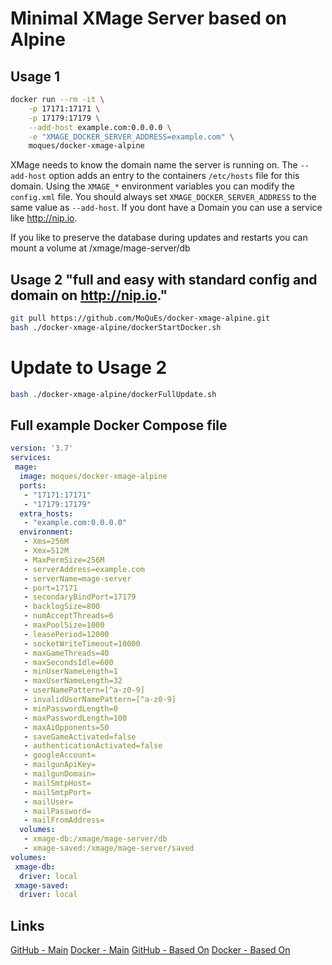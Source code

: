 # Minimal XMage Server based on Alpine

## Usage 1
```bash
docker run --rm -it \
	-p 17171:17171 \
	-p 17179:17179 \
	--add-host example.com:0.0.0.0 \
	-e "XMAGE_DOCKER_SERVER_ADDRESS=example.com" \
	moques/docker-xmage-alpine
```

XMage needs to know the domain name the server is running on. The `--add-host` option adds an entry to the containers `/etc/hosts` file for this domain. 
Using the `XMAGE_*` environment variables you can modify the `config.xml` file.
You should always set `XMAGE_DOCKER_SERVER_ADDRESS` to the same value as `--add-host`.
If you dont have a Domain you can use a service like http://nip.io.

If you like to preserve the database during updates and restarts you can mount a volume at /xmage/mage-server/db

## Usage 2 "full and easy with standard config and domain on http://nip.io."
```bash
git pull https://github.com/MoQuEs/docker-xmage-alpine.git
bash ./docker-xmage-alpine/dockerStartDocker.sh
```

# Update to Usage 2
```bash
bash ./docker-xmage-alpine/dockerFullUpdate.sh
```

## Full example Docker Compose file
```yaml
version: '3.7'
services:
 mage:
  image: moques/docker-xmage-alpine
  ports:
   - "17171:17171"
   - "17179:17179"
  extra_hosts:
   - "example.com:0.0.0.0"
  environment:
   - Xms=256M
   - Xmx=512M
   - MaxPermSize=256M
   - serverAddress=example.com
   - serverName=mage-server
   - port=17171
   - secondaryBindPort=17179
   - backlogSize=800
   - numAcceptThreads=6
   - maxPoolSize=1000
   - leasePeriod=12000
   - socketWriteTimeout=10000
   - maxGameThreads=40
   - maxSecondsIdle=600
   - minUserNameLength=1
   - maxUserNameLength=32
   - userNamePattern=[^a-z0-9]
   - invalidUserNamePattern=[^a-z0-9]
   - minPasswordLength=0
   - maxPasswordLength=100
   - maxAiOpponents=50
   - saveGameActivated=false
   - authenticationActivated=false
   - googleAccount=
   - mailgunApiKey=
   - mailgunDomain=
   - mailSmtpHost=
   - mailSmtpPort=
   - mailUser=
   - mailPassword=
   - mailFromAddress=
  volumes:
   - xmage-db:/xmage/mage-server/db
   - xmage-saved:/xmage/mage-server/saved
volumes:
 xmage-db:
  driver: local
 xmage-saved:
  driver: local
```


## Links
[GitHub - Main](https://github.com/MoQuEs/docker-xmage-alpine/)
[Docker - Main](https://hub.docker.com/r/moques/docker-xmage-alpine/)
[GitHub - Based On](https://github.com/goesta/docker-xmage-alpine/)
[Docker - Based On](https://hub.docker.com/r/goesta/xmage-alpine/)
